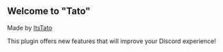 ## Welcome to "Tato"

Made by [ItsTato](https://github.com/ItsTato/)

This plugin offers new features that will improve your Discord experience!
